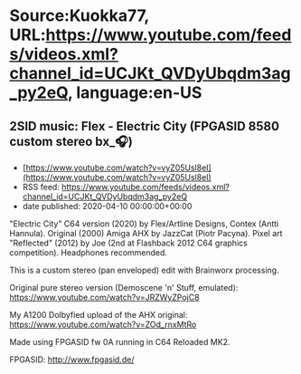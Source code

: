 # Source:Kuokka77, URL:https://www.youtube.com/feeds/videos.xml?channel_id=UCJKt_QVDyUbqdm3ag_py2eQ, language:en-US

## 2SID music: Flex - Electric City (FPGASID 8580 custom stereo bx_🎧)
 - [https://www.youtube.com/watch?v=vyZ05Usl8eI](https://www.youtube.com/watch?v=vyZ05Usl8eI)
 - RSS feed: https://www.youtube.com/feeds/videos.xml?channel_id=UCJKt_QVDyUbqdm3ag_py2eQ
 - date published: 2020-04-10 00:00:00+00:00

"Electric City" C64 version (2020) by Flex/Artline Designs, Contex (Antti Hannula). Original (2000) Amiga AHX by JazzCat (Piotr Pacyna). Pixel art "Reflected" (2012) by Joe (2nd at Flashback 2012 C64 graphics competition). Headphones recommended.

This is a custom stereo (pan enveloped) edit with Brainworx processing.

Original pure stereo version (Demoscene 'n' Stuff, emulated):
https://www.youtube.com/watch?v=JRZWyZPojC8

My A1200 Dolbyfied upload of the AHX original:
https://www.youtube.com/watch?v=ZOd_rnxMtRo

Made using FPGASID fw 0A running in C64 Reloaded MK2.

FPGASID:
http://www.fpgasid.de/

